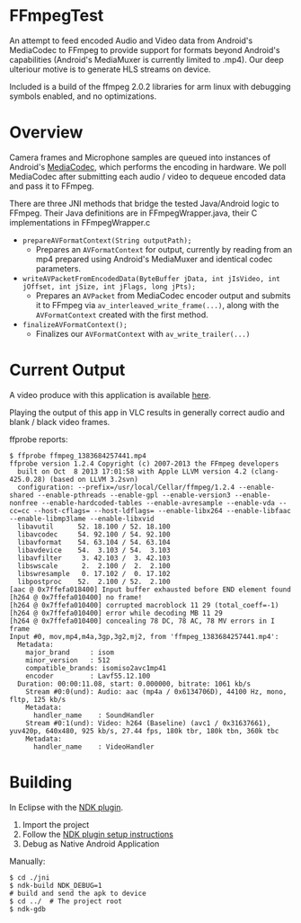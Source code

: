 # FFmpegTest
An attempt to feed encoded Audio and Video data from Android's MediaCodec to FFmpeg to provide support for formats beyond Android's capabilities (Android's MediaMuxer is currently limited to .mp4). Our deep ulteriour motive is to generate HLS streams on device. 

Included is a build of the ffmpeg 2.0.2 libraries for arm linux with debugging symbols enabled, and no optimizations.

# Overview

Camera frames and Microphone samples are queued into instances of Android's [MediaCodec](http://developer.android.com/reference/android/media/MediaCodec.html), which performs the encoding in hardware. We poll MediaCodec after submitting each audio / video  to dequeue encoded data and pass it to FFmpeg.

There are three JNI methods that bridge the tested Java/Android logic to FFmpeg. Their Java definitions are in FFmpegWrapper.java, their C implementations in FFmpegWrapper.c

+ `prepareAVFormatContext(String outputPath);`
     + Prepares an `AVFormatContext` for output, currently by reading from an mp4 prepared using Android's MediaMuxer and identical codec parameters.
+ `writeAVPacketFromEncodedData(ByteBuffer jData, int jIsVideo, int jOffset, int jSize, int jFlags, long jPts);`
     + Prepares an `AVPacket` from MediaCodec encoder output and submits it to FFmpeg via `av_interleaved_write_frame(...)`, along with the `AVFormatContext` created with the first method.
+ `finalizeAVFormatContext();`
     + Finalizes our `AVFormatContext` with `av_write_trailer(...)`

# Current Output

A video produce with this application is available [here](https://s3.amazonaws.com/dbro/ffmpeg_d8cb9b8.mp4).

Playing the output of this app in VLC results in generally correct audio and blank / black video frames. 

ffprobe reports:

	$ ffprobe ffmpeg_1383684257441.mp4
	ffprobe version 1.2.4 Copyright (c) 2007-2013 the FFmpeg developers
	  built on Oct  8 2013 17:01:58 with Apple LLVM version 4.2 (clang-425.0.28) (based on LLVM 3.2svn)
	  configuration: --prefix=/usr/local/Cellar/ffmpeg/1.2.4 --enable-shared --enable-pthreads --enable-gpl --enable-version3 --enable-nonfree --enable-hardcoded-tables --enable-avresample --enable-vda --cc=cc --host-cflags= --host-ldflags= --enable-libx264 --enable-libfaac --enable-libmp3lame --enable-libxvid
	  libavutil      52. 18.100 / 52. 18.100
	  libavcodec     54. 92.100 / 54. 92.100
	  libavformat    54. 63.104 / 54. 63.104
	  libavdevice    54.  3.103 / 54.  3.103
	  libavfilter     3. 42.103 /  3. 42.103
	  libswscale      2.  2.100 /  2.  2.100
	  libswresample   0. 17.102 /  0. 17.102
	  libpostproc    52.  2.100 / 52.  2.100
	[aac @ 0x7ffefa018400] Input buffer exhausted before END element found
	[h264 @ 0x7ffefa010400] no frame!
	[h264 @ 0x7ffefa010400] corrupted macroblock 11 29 (total_coeff=-1)
	[h264 @ 0x7ffefa010400] error while decoding MB 11 29
	[h264 @ 0x7ffefa010400] concealing 78 DC, 78 AC, 78 MV errors in I frame
	Input #0, mov,mp4,m4a,3gp,3g2,mj2, from 'ffmpeg_1383684257441.mp4':
	  Metadata:
	    major_brand     : isom
	    minor_version   : 512
	    compatible_brands: isomiso2avc1mp41
	    encoder         : Lavf55.12.100
	  Duration: 00:00:11.08, start: 0.000000, bitrate: 1061 kb/s
	    Stream #0:0(und): Audio: aac (mp4a / 0x6134706D), 44100 Hz, mono, fltp, 125 kb/s
	    Metadata:
	      handler_name    : SoundHandler
	    Stream #0:1(und): Video: h264 (Baseline) (avc1 / 0x31637661), yuv420p, 640x480, 925 kb/s, 27.44 fps, 180k tbr, 180k tbn, 360k tbc
	    Metadata:
	      handler_name    : VideoHandler

     

# Building

In Eclipse with the [NDK plugin](http://tools.android.com/recent/usingthendkplugin).

   1. Import the project
   2. Follow the [NDK plugin setup instructions](http://tools.android.com/recent/usingthendkplugin)
   3. Debug as Native Android Application
   
Manually:

    $ cd ./jni
    $ ndk-build NDK_DEBUG=1
    # build and send the apk to device
    $ cd ../  # The project root
    $ ndk-gdb
